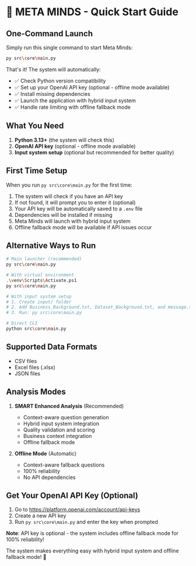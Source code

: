 # 🧠 META MINDS - Quick Start Guide

## One-Command Launch

Simply run this single command to start Meta Minds:

```bash
py src\core\main.py
```

That's it! The system will automatically:
- ✅ Check Python version compatibility
- ✅ Set up your OpenAI API key (optional - offline mode available)
- ✅ Install missing dependencies
- ✅ Launch the application with hybrid input system
- ✅ Handle rate limiting with offline fallback mode

## What You Need

1. **Python 3.13+** (the system will check this)
2. **OpenAI API key** (optional - offline mode available)
3. **Input system setup** (optional but recommended for better quality)

## First Time Setup

When you run `py src\core\main.py` for the first time:

1. The system will check if you have an API key
2. If not found, it will prompt you to enter it (optional)
3. Your API key will be automatically saved to a `.env` file
4. Dependencies will be installed if missing
5. Meta Minds will launch with hybrid input system
6. Offline fallback mode will be available if API issues occur

## Alternative Ways to Run

```bash
# Main launcher (recommended)
py src\core\main.py

# With virtual environment
.\venv\Scripts\Activate.ps1
py src\core\main.py

# With input system setup
# 1. Create input/ folder
# 2. Add Business_Background.txt, Dataset_Background.txt, and message.txt
# 3. Run: py src\core\main.py

# Direct CLI
python src\core\main.py
```

## Supported Data Formats

- CSV files
- Excel files (.xlsx) 
- JSON files

## Analysis Modes

1. **SMART Enhanced Analysis** (Recommended)
   - Context-aware question generation
   - Hybrid input system integration
   - Quality validation and scoring
   - Business context integration
   - Offline fallback mode

2. **Offline Mode** (Automatic)
   - Context-aware fallback questions
   - 100% reliability
   - No API dependencies

## Get Your OpenAI API Key (Optional)

1. Go to https://platform.openai.com/account/api-keys
2. Create a new API key
3. Run `py src\core\main.py` and enter the key when prompted

**Note**: API key is optional - the system includes offline fallback mode for 100% reliability!

The system makes everything easy with hybrid input system and offline fallback mode! 🚀
